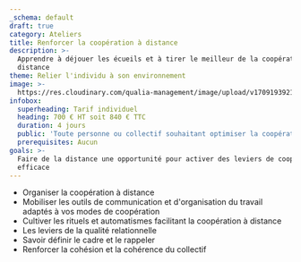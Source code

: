 ```yaml
---
_schema: default
draft: true
category: Ateliers
title: Renforcer la coopération à distance
description: >-
  Apprendre à déjouer les écueils et à tirer le meilleur de la coopération à
  distance
theme: Relier l'individu à son environnement
image: >-
  https://res.cloudinary.com/qualia-management/image/upload/v1709193921/flower_xtyxkp.jpg
infobox:
  superheading: Tarif individuel
  heading: 700 € HT soit 840 € TTC
  duration: 4 jours
  public: 'Toute personne ou collectif souhaitant optimiser la coopération à distance. '
  prerequisites: Aucun
goals: >-
  Faire de la distance une opportunité pour activer des leviers de coopération
  efficace
---
```


* Organiser la coopération à distance
* Mobiliser les outils de communication et d'organisation du travail adaptés à vos modes de coopération
* Cultiver les rituels et automatismes facilitant la coopération à distance
* Les leviers de la qualité relationnelle
* Savoir définir le cadre et le rappeler
* Renforcer la cohésion et la cohérence du collectif
